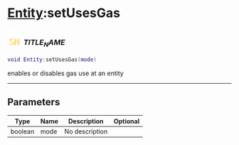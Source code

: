 # [Entity](../entity/README.md):setUsesGas

### <img src="../../.gitbook/assets/shared.png" width="32" height="32" /> $TITLE_NAME$

```lua
void Entity:setUsesGas(mode)
```

enables or disables gas use at an entity<br>

-----------------
## Parameters

| Type   | Name | Description | Optional |
| ------ | ---- | ----------- | -------: |
| boolean | mode | No description |  |
